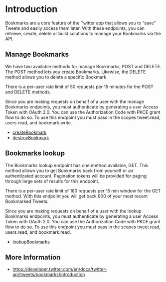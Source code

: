 # Introduction

Bookmarks are a core feature of the Twitter app that allows you to “save”
Tweets and easily access them later. With these endpoints, you can retrieve,
create, delete or build solutions to manage your Bookmarks via the API.

## Manage Bookmarks

We have two available methods for manage Bookmarks, POST and DELETE.
The POST method lets you create Bookmarks. Likewise, the DELETE method
allows you to delete a specific Bookmark.

There is a per-user rate limit of 50 requests per 15 minutes for the POST
and DELETE methods.

Since you are making requests on behalf of a user with the manage Bookmarks
endpoints, you must authenticate by generating a user Access Token with
OAuth 2.0. You can use the Authorization Code with PKCE grant flow to do so.
To use this endpoint you must pass in the scopes tweet.read, users.read, and
bookmark.write.

- [createBookmark](https://pub.dev/documentation/twitter_api_v2/latest/twitter_api_v2/TweetsService/createBookmark.html)
- [destroyBookmark](https://pub.dev/documentation/twitter_api_v2/latest/twitter_api_v2/TweetsService/destroyBookmark.html)

## Bookmarks lookup

The Bookmarks lookup endpoint has one method available, GET.
This method allows you to get Bookmarks back from yourself or an
authenticated account. Pagination tokens will be provided for paging
through large sets of results for this endpoint.

There is a per-user rate limit of 180 requests per 15 min window for the
GET method. With this endpoint you will get back 800 of your most recent
Bookmarked Tweets.

Since you are making requests on behalf of a user with the lookup Bookmarks
endpoints, you must authenticate by generating a user Access Token with
OAuth 2.0. You can use the Authorization Code with PKCE grant flow to do so.
To use this endpoint you must pass in the scopes tweet.read, users.read, and
bookmark.read.

- [lookupBookmarks](https://pub.dev/documentation/twitter_api_v2/latest/twitter_api_v2/TweetsService/lookupBookmarks.html)

## More Information

- https://developer.twitter.com/en/docs/twitter-api/tweets/bookmarks/introduction
